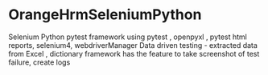 # OrangeHrmSeleniumPython
Selenium Python pytest framework using pytest , openpyxl , pytest html reports, selenium4, webdriverManager
Data driven testing - extracted data from Excel , dictionary
framework has the feature to take screenshot of test failure, create logs

